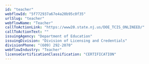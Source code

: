 ```yaml
---
id: "teacher"
webflowId: "5f772937a67e4a20b95c0f35"
urlSlug: "teacher"
webflowName: "Teacher"
callToActionLink: "https://www20.state.nj.us/DOE_TCIS_ONLINEED/"
callToActionText: ""
issuingAgency: "Department of Education"
issuingDivision: "Division of Licensing and Credentials"
divisionPhone: "(609) 292-2070"
webflowIndustry: "Teacher"
licenseCertificationClassification: "CERTIFICATION"
---
```

